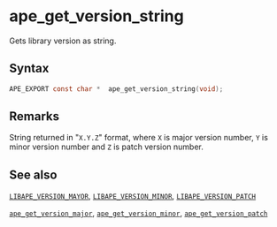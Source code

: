 # ape_get_version_string

Gets library version as string.

## Syntax

```c
APE_EXPORT const char *  ape_get_version_string(void);
```

## Remarks

String returned in "`X.Y.Z`" format, where `X` is major version number, `Y` is minor version number and `Z` is patch version number.

## See also

[`LIBAPE_VERSION_MAYOR`](libape_version_major.md), [`LIBAPE_VERSION_MINOR`](libape_version_minor.md), [`LIBAPE_VERSION_PATCH`](libape_version_patch.md)  

[`ape_get_version_major`](ape_get_version_major.md), [`ape_get_version_minor`](ape_get_version_minor.md), [`ape_get_version_patch`](ape_get_version_patch.md)

